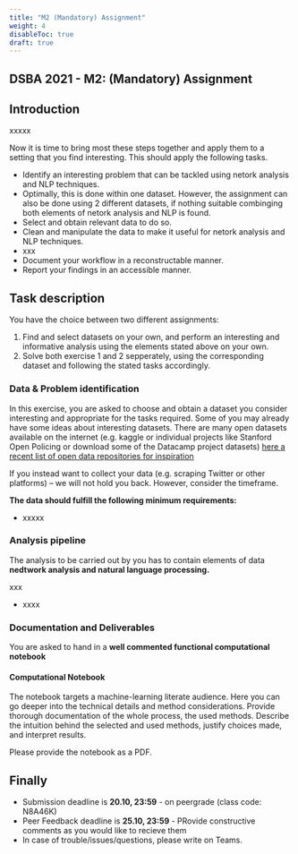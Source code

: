 ```yaml
---
title: "M2 (Mandatory) Assignment"
weight: 4
disableToc: true
draft: true
---
```


## DSBA 2021 - M2: (Mandatory) Assignment


## Introduction

xxxxx

Now it is time to bring most these steps together and apply them to a setting that you find interesting. This should apply the following tasks. 

- Identify an interesting problem that can be tackled using netork analysis and NLP techniques. 
- Optimally, this is done within one dataset. However, the assignment can also be done using 2 different datasets, if nothing suitable combinging both elements of netork analysis and NLP is found.
- Select and obtain relevant data to do so. 
- Clean and manipulate the data to make it useful for netork analysis and NLP techniques. 
- xxx 
- Document your workflow in a reconstructable manner. 
- Report your findings in an accessible manner. 


## Task description

You have the choice between two different assignments:

1. Find and select datasets on your own, and perform an interesting and informative analysis using the elements stated above on your own.
2. Solve both exercise 1 and 2 sepperately, using the corresponding dataset and following the stated tasks accordingly.

### Data & Problem identification


In this exercise, you are asked to choose and obtain a dataset you consider interesting and appropriate for the tasks required. Some of you may already have some ideas about interesting datasets. There are many open datasets available on the internet (e.g. kaggle or individual projects like Stanford Open Policing or download some of the Datacamp project datasets) [here a recent list of open data repositories for inspiration](https://towardsdatascience.com/top-sourcesfor-machine-learning-datasets-bb6d0dc3378b)

If you instead want to collect your data (e.g. scraping Twitter or other platforms) – we will not hold you back. However, consider the timeframe. 


**The data should fulfill the following minimum requirements:**

- xxxxx

### Analysis pipeline

The analysis to be carried out by you has to contain elements of data **nedtwork analysis and natural language processing.** 

xxx
- xxxx



### Documentation and Deliverables

You are asked to hand in a **well commented functional computational notebook**

#### Computational Notebook

The notebook targets a machine-learning literate audience. Here you can go deeper into the technical details and method considerations. Provide thorough documentation of the whole process, the used methods. Describe the intuition behind the selected and used methods, justify choices made, and interpret results.

Please provide the notebook as a PDF.


## Finally

-  Submission deadline is **20.10, 23:59** - on peergrade (class code: N8A46K)
-  Peer Feedback deadline is **25.10, 23:59** - PRovide constructive comments as you would like to recieve them
-  In case of trouble/issues/questions, please write on Teams.



